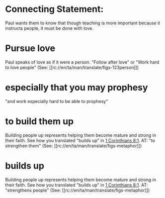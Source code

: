 # Connecting Statement:

Paul wants them to know that though teaching is more important because it instructs people, it must be done with love.

# Pursue love

Paul speaks of love as if it were a person. "Follow after love" or "Work hard to love people" (See: [[rc://en/ta/man/translate/figs-123person]])

# especially that you may prophesy

"and work especially hard to be able to prophesy"

# to build them up

Building people up represents helping them become mature and strong in their faith. See how you translated "builds up" in [1 Corinthians 8:1](../08/01.md). AT: "to strengthen them" (See: [[rc://en/ta/man/translate/figs-metaphor]])

# builds up

Building people up represents helping them become mature and strong in their faith. See how you translated "builds up" in [1 Corinthians 8:1](../08/01.md). AT: "strengthens people" (See: [[rc://en/ta/man/translate/figs-metaphor]])